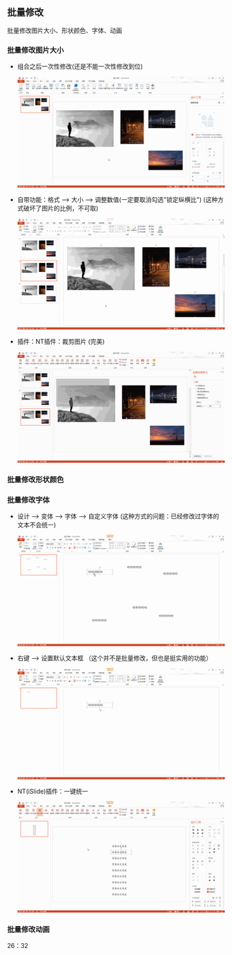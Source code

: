 ## 批量修改

批量修改图片大小、形状颜色、字体、动画



### 批量修改图片大小

- 组合之后一次性修改(还是不能一次性修改到位)

  ![用组合的方式批量修改图片大小](https://raw.githubusercontent.com/huxiaoning/img/master/20201226234948.gif)

- 自带功能：格式 --> 大小 --> 调整数值(一定要取消勾选"锁定纵横比") (这种方式破坏了图片的比例，不可取)

  ![自带功能](https://raw.githubusercontent.com/huxiaoning/img/master/20201226235505.gif)

- 插件：NT插件：裁剪图片 (完美)

  ![islide裁剪图片](https://raw.githubusercontent.com/huxiaoning/img/master/20201226235840.gif)

### 批量修改形状颜色

### 批量修改字体

- 设计 --> 变体 --> 字体 --> 自定义字体  (这种方式的问题：已经修改过字体的文本不会统一)

  ![自定义字体](https://raw.githubusercontent.com/huxiaoning/img/master/20201227001046.gif)

- 右键 --> 设置默认文本框 （这个并不是批量修改，但也是挺实用的功能）

  ![设置默认文本框](https://raw.githubusercontent.com/huxiaoning/img/master/20201227001643.gif)

- NT(iSlide)插件：一键统一

  ![统一字体](https://raw.githubusercontent.com/huxiaoning/img/master/20201227002231.gif)

### 批量修改动画





26：32

